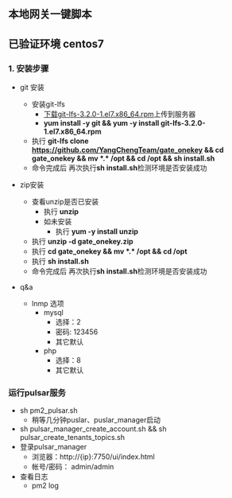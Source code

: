 ## 本地网关一键脚本

##  已验证环境 centos7

### 1. 安装步骤

- git 安装
    - 安装git-lfs
      - [下载git-lfs-3.2.0-1.el7.x86_64.rpm](git-lfs-3.2.0-1.el7.x86_64.rpm)上传到服务器
      -  **yum install -y git && yum -y install git-lfs-3.2.0-1.el7.x86_64.rpm**
    - 执行 **git-lfs clone https://github.com/YangChengTeam/gate_onekey && cd  gate_onekey && mv \*.\* /opt && cd /opt && sh install.sh**
    - 命令完成后  再次执行**sh install.sh**检测环境是否安装成功
- zip安装
    - 查看unzip是否已安装
       - 执行 **unzip**
       - 如未安装
         - 执行 **yum -y install unzip**
    - 执行 **unzip -d gate_onekey.zip**
    - 执行 **cd  gate_onekey && mv \*.\* /opt && cd /opt**
    - 执行 **sh install.sh**
    - 命令完成后  再次执行**sh install.sh**检测环境是否安装成功


- q&a
    - lnmp 选项
        - mysql
            - 选择：2
            - 密码: 123456
            - 其它默认
        - php
            - 选择：8
            - 其它默认

### 运行pulsar服务
  - sh pm2_pulsar.sh
    - 稍等几分钟puslar、puslar_manager启动
  - sh pulsar_manager_create_account.sh && sh pulsar_create_tenants_topics.sh
  - 登录pulsar_manager 
     - 浏览器：http://{ip}:7750/ui/index.html
     - 帐号/密码： admin/admin
  - 查看日志
    - pm2 log
        